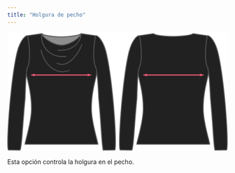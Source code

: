 ```yaml
---
title: "Holgura de pecho"
---
```


![La opción de holgura de pecho en Diana](./chestease.svg)

Esta opción controla la holgura en el pecho.





